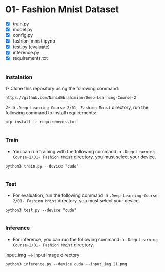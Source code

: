 # 01- Fashion Mnist Dataset

- [x] train.py
- [x] model.py
- [x] config.py
- [x] fashion_mnist.ipynb
- [x] test.py (evaluate)
- [x] inference.py
- [x] requirements.txt

#

### Instalation

1- Clone this repository using the following command:

`
https://github.com/NahidEbrahimian/Deep-Learning-Course-2
`

2- In `.Deep-Learning-Course-2/01- Fashion Mnist` directory, run the following command to install requirements:

`
pip install -r requirements.txt
`
#

### Train

- You can run training with the following command in `.Deep-Learning-Course-2/01- Fashion Mnist` directory. you must select your device.

`
python3 train.py --device "cuda"
`
#

### Test

- For evaluation, run the following command in `.Deep-Learning-Course-2/01- Fashion Mnist` directory. you must select your device.

`
python3 test.py --device "cuda"
`
#

### Inference

- For inference, you can run the following command in `.Deep-Learning-Course-2/01- Fashion Mnist` directory.

input_img --> input image directory

`
python3 inference.py --device cuda --input_img 21.png
`
